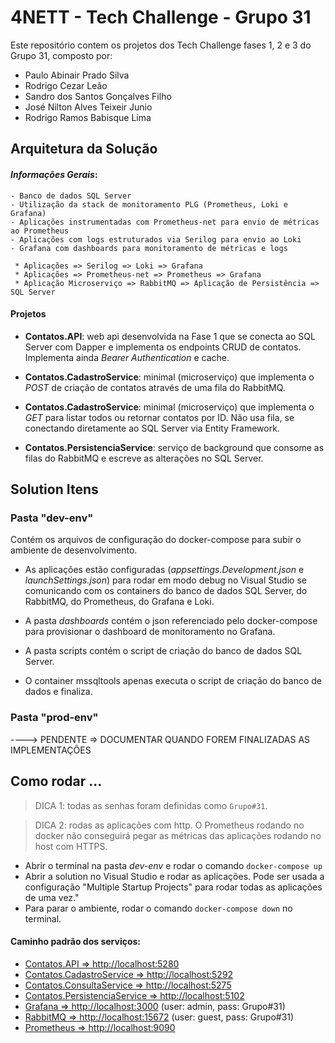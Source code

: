 # 4NETT - Tech Challenge - Grupo 31

Este repositório contem os projetos dos Tech Challenge fases 1, 2 e 3 do Grupo 31, composto por:

- Paulo Abinair Prado Silva
- Rodrigo Cezar Leão
- Sandro dos Santos Gonçalves Filho
- José Nilton Alves Teixeir Junio
- Rodrigo Ramos Babisque Lima

## Arquitetura da Solução

#### *Informações Gerais*:
```
- Banco de dados SQL Server
- Utilização da stack de monitoramento PLG (Prometheus, Loki e Grafana)
- Aplicações instrumentadas com Prometheus-net para envio de métricas ao Prometheus
- Aplicações com logs estruturados via Serilog para envio ao Loki
- Grafana com dashboards para monitoramento de métricas e logs

 * Aplicações => Serilog => Loki => Grafana
 * Aplicações => Prometheus-net => Prometheus => Grafana
 * Aplicação Microserviço => RabbitMQ => Aplicação de Persistência => SQL Server
```

####  Projetos
- **Contatos.API**: web api desenvolvida na Fase 1 que se conecta ao SQL Server com Dapper e implementa os endpoints CRUD de contatos. Implementa ainda *Bearer Authentication* e cache.

- **Contatos.CadastroService**: minimal (microserviço) que implementa o *POST* de criação de contatos através de uma fila do RabbitMQ.

- **Contatos.CadastroService**: minimal (microserviço) que implementa o *GET* para listar todos ou retornar contatos por ID. Não usa fila, se conectando diretamente ao SQL Server via Entity Framework.

- **Contatos.PersistenciaService**: serviço de background que consome as filas do RabbitMQ e escreve as alterações no SQL Server.


## Solution Itens 

### Pasta "dev-env"

Contém os arquivos de configuração do docker-compose para subir o ambiente de desenvolvimento.

- As aplicações estão configuradas (*appsettings.Development.json* e *launchSettings.json*) para rodar em modo debug no Visual Studio se comunicando com os containers do banco de dados SQL Server, do RabbitMQ, do Prometheus, do Grafana e Loki.

- A pasta *dashboards* contém o json referenciado pelo docker-compose para provisionar o dashboard de monitoramento no Grafana.

- A pasta scripts contém o script de criação do banco de dados SQL Server.

- O container mssqltools apenas executa o script de criação do banco de dados e finaliza.

### Pasta "prod-env"

----> PENDENTE => DOCUMENTAR QUANDO FOREM FINALIZADAS AS IMPLEMENTAÇÕES


## Como rodar ...
 
 > DICA 1: todas as senhas foram definidas como `Grupo#31`.

 > DICA 2: rodas as aplicações com http. O Prometheus rodando no docker não conseguirá pegar as métricas das aplicações rodando no host com HTTPS.

  - Abrir o terminal na pasta *dev-env* e rodar o comando `docker-compose up`
  - Abrir a solution no Visual Studio e rodar as aplicações. Pode ser usada a configuração "Multiple Startup Projects" para rodar todas as aplicações de uma vez."
  - Para parar o ambiente, rodar o comando `docker-compose down` no terminal.
  
 #### Caminho padrão dos serviços:
 - [Contatos.API => http://localhost:5280](http://localhost:5280)
 - [Contatos.CadastroService => http://localhost:5292](http://localhost:5292)
 - [Contatos.ConsultaService => http://localhost:5275](http://localhost:5275)
 - [Contatos.PersistenciaService => http://localhost:5102](http://localhost:5102)
 - [Grafana => http://localhost:3000](http://localhost:3000) (user: admin, pass: Grupo#31)
 - [RabbitMQ => http://localhost:15672](http://localhost:15672) (user: guest, pass: Grupo#31)
 - [Prometheus => http://localhost:9090](http://localhost:9090)